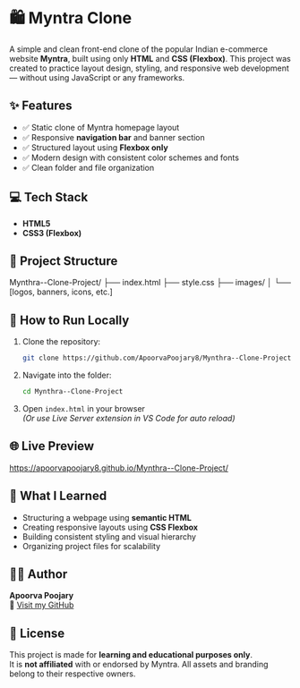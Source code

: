 

# 🛍️ Myntra Clone

A simple and clean front-end clone of the popular Indian e-commerce website **Myntra**, built using only **HTML** and **CSS (Flexbox)**. This project was created to practice layout design, styling, and responsive web development — without using JavaScript or any frameworks.


## ✨ Features

- ✅ Static clone of Myntra homepage layout  
- ✅ Responsive **navigation bar** and banner section  
- ✅ Structured layout using **Flexbox only**  
- ✅ Modern design with consistent color schemes and fonts  
- ✅ Clean folder and file organization


## 💻 Tech Stack

- **HTML5**
- **CSS3 (Flexbox)**



## 📁 Project Structure

Mynthra--Clone-Project/
├── index.html
├── style.css
├── images/
│   └── [logos, banners, icons, etc.]


## 🚀 How to Run Locally

1. Clone the repository:
   ```bash
   git clone https://github.com/ApoorvaPoojary8/Mynthra--Clone-Project.git
   ```

2. Navigate into the folder:
   ```bash
   cd Mynthra--Clone-Project
   ```

3. Open `index.html` in your browser  
   *(Or use Live Server extension in VS Code for auto reload)*


## 🌐 Live Preview

https://apoorvapoojary8.github.io/Mynthra--Clone-Project/


## 🧠 What I Learned

- Structuring a webpage using **semantic HTML**  
- Creating responsive layouts using **CSS Flexbox**  
- Building consistent styling and visual hierarchy  
- Organizing project files for scalability


## 🙋‍♀️ Author

**Apoorva Poojary**  
📧 [Visit my GitHub](https://github.com/ApoorvaPoojary8)


## 📄 License

This project is made for **learning and educational purposes only**.  
It is **not affiliated** with or endorsed by Myntra. All assets and branding belong to their respective owners.

